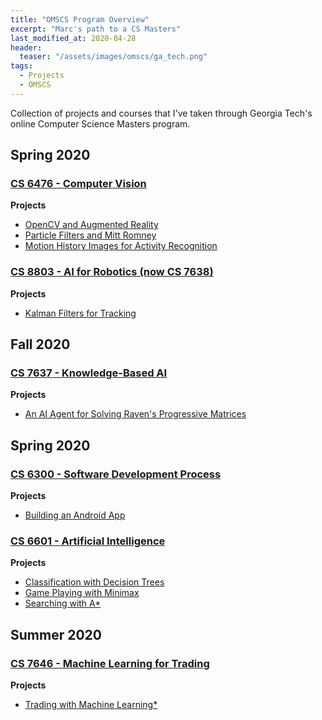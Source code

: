 ```yaml
---
title: "OMSCS Program Overview"
excerpt: "Marc's path to a CS Masters"
last_modified_at: 2020-04-28
header:
  teaser: "/assets/images/omscs/ga_tech.png"
tags: 
  - Projects
  - OMSCS
---
```

Collection of projects and courses that I've taken through Georgia Tech's online Computer Science Masters program.

## Spring 2020
### <a href="https://www.omscs.gatech.edu/cs-6476-computer-vision" target="_blank">**CS 6476 - Computer Vision**</a>

**Projects**
   * <a href="/ar/" target="_blank">OpenCV and Augmented Reality</a>
   * <a href="/tracking/" target="_blank">Particle Filters and Mitt Romney</a>
   *  <a href="/mhi/" target="_blank">Motion History Images for Activity Recognition</a>

### <a href="https://www.omscs.gatech.edu/cs-7638-artificial-intelligence-robotics" target="_blank">**CS 8803 - AI for Robotics (now CS 7638)**</a>

**Projects**
   * <a href="/kalman/" target="_blank">Kalman Filters for Tracking</a>

## Fall 2020
### <a href="https://www.omscs.gatech.edu/cs-7637-knowledge-based-artificial-intelligence-cognitive-systems" target="_blank">**CS 7637 - Knowledge-Based AI**</a>

**Projects**
   * <a href="/kbai/" target="_blank">An AI Agent for Solving Raven's Progressive Matrices</a>

## Spring 2020
### <a href="http://www.omscs.gatech.edu/cs-6300-software-development-process" target="_blank">**CS 6300 - Software Development Process**</a>

**Projects**
   * <a href="/boggle/" target="_blank">Building an Android App</a>

### <a href="https://www.omscs.gatech.edu/cs-7637-knowledge-based-artificial-intelligence-cognitive-systems" target="_blank">**CS 6601 - Artificial Intelligence**</a>

**Projects**
   * <a href="/ai/" target="_blank">Classification with Decision Trees</a>
   * <a href="/minimax/" target="_blank">Game Playing with Minimax</a>
   * <a href="/astar/" target="_blank">Searching with A*</a>

## Summer 2020
### <a href="https://www.omscs.gatech.edu/cs-7646-machine-learning-trading" target="_blank">**CS 7646 - Machine Learning for Trading**</a>

**Projects**
* <a href="/autotrader/" target="_blank">Trading with Machine Learning*</a>

<!--
**Content Covered**
   * Probabilistic inference
   * Path Planning and Searching
   * Localization and Tracking
   * Controls

**Content Covered**
   * Using version control systems
   * Managing customer requirements
   * Design patterns
   * Black box and white box testing
   * Agile Development methods

**Content Covered**
   * Basic Image Transformations
   * Feature and keypoint detection
   * Depth recovery from stereo images
   * Tracking with particle and Kalman filters
   * Recognition

**Content Covered**
   * Knowledge representations
   * Incremental concept learning and explanation based learning
   * Constraint satisfaction
   * Analogical, visual, and meta reasoning

**Content Covered**
   * Expectation maximization
   * Search methods (UCS, BFS, A*, Bi-Direction A*)
   * Bayes nets
   * Classification trees
   * Gaussian Mixture Models
   * Markov Decision Process and Hidden Markov Models

**Content Covered**
   * Regression
   * Q-Learning
   * Classification with KNN and regression trees
-->
